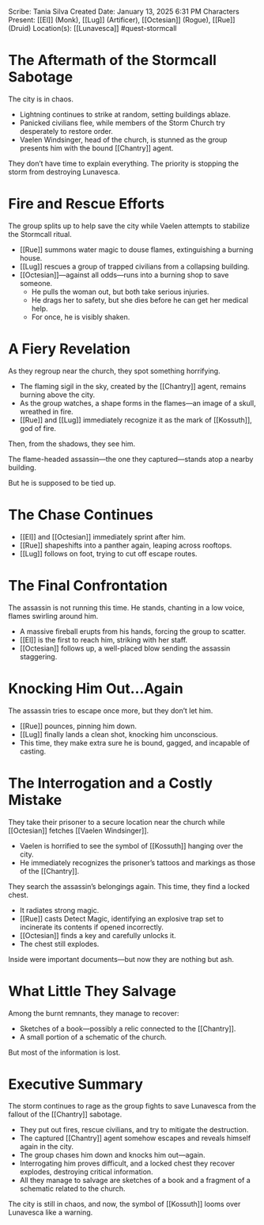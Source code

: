 Scribe: Tania Silva
Created Date: January 13, 2025 6:31 PM
Characters Present: [[El]] (Monk), [[Lug]] (Artificer), [[Octesian]] (Rogue), [[Rue]] (Druid)
Location(s): [[Lunavesca]]
#quest-stormcall
# The Aftermath of the Stormcall Sabotage
The city is in chaos.
- Lightning continues to strike at random, setting buildings ablaze.
- Panicked civilians flee, while members of the Storm Church try desperately to restore order.
- Vaelen Windsinger, head of the church, is stunned as the group presents him with the bound [[Chantry]] agent.

They don’t have time to explain everything. The priority is stopping the storm from destroying Lunavesca.
# Fire and Rescue Efforts
The group splits up to help save the city while Vaelen attempts to stabilize the Stormcall ritual.
- [[Rue]] summons water magic to douse flames, extinguishing a burning house.
- [[Lug]] rescues a group of trapped civilians from a collapsing building.
- [[Octesian]]—against all odds—runs into a burning shop to save someone.
    - He pulls the woman out, but both take serious injuries.
    - He drags her to safety, but she dies before he can get her medical help.
    - For once, he is visibly shaken.
# A Fiery Revelation
As they regroup near the church, they spot something horrifying.
- The flaming sigil in the sky, created by the [[Chantry]] agent, remains burning above the city.
- As the group watches, a shape forms in the flames—an image of a skull, wreathed in fire.
- [[Rue]] and [[Lug]] immediately recognize it as the mark of [[Kossuth]], god of fire.

Then, from the shadows, they see him.

The flame-headed assassin—the one they captured—stands atop a nearby building.

But he is supposed to be tied up.
# The Chase Continues
- [[El]] and [[Octesian]] immediately sprint after him.
- [[Rue]] shapeshifts into a panther again, leaping across rooftops.
- [[Lug]] follows on foot, trying to cut off escape routes.
# The Final Confrontation
The assassin is not running this time. He stands, chanting in a low voice, flames swirling around him.
- A massive fireball erupts from his hands, forcing the group to scatter.
- [[El]] is the first to reach him, striking with her staff.
- [[Octesian]] follows up, a well-placed blow sending the assassin staggering.
# Knocking Him Out…Again
The assassin tries to escape once more, but they don’t let him.
- [[Rue]] pounces, pinning him down.
- [[Lug]] finally lands a clean shot, knocking him unconscious.
- This time, they make extra sure he is bound, gagged, and incapable of casting.
# The Interrogation and a Costly Mistake
They take their prisoner to a secure location near the church while [[Octesian]] fetches [[Vaelen Windsinger]].
- Vaelen is horrified to see the symbol of [[Kossuth]] hanging over the city.
- He immediately recognizes the prisoner’s tattoos and markings as those of the [[Chantry]].

They search the assassin’s belongings again. This time, they find a locked chest.
- It radiates strong magic.
- [[Rue]] casts Detect Magic, identifying an explosive trap set to incinerate its contents if opened incorrectly.
- [[Octesian]] finds a key and carefully unlocks it.
- The chest still explodes.

Inside were important documents—but now they are nothing but ash.
# What Little They Salvage
Among the burnt remnants, they manage to recover:
- Sketches of a book—possibly a relic connected to the [[Chantry]].
- A small portion of a schematic of the church.

But most of the information is lost.
# Executive Summary
The storm continues to rage as the group fights to save Lunavesca from the fallout of the [[Chantry]] sabotage.
- They put out fires, rescue civilians, and try to mitigate the destruction.
- The captured [[Chantry]] agent somehow escapes and reveals himself again in the city.
- The group chases him down and knocks him out—again.
- Interrogating him proves difficult, and a locked chest they recover explodes, destroying critical information.
- All they manage to salvage are sketches of a book and a fragment of a schematic related to the church.

The city is still in chaos, and now, the symbol of [[Kossuth]] looms over Lunavesca like a warning.